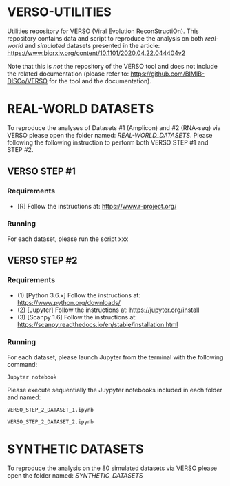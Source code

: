 # VERSO-UTILITIES
Utilities repository for VERSO (Viral Evolution ReconStructiOn). This repository contains data and script to reproduce the analysis on both *real-world* and *simulated* datasets presented in the article: https://www.biorxiv.org/content/10.1101/2020.04.22.044404v2

Note that this is _not_ the repository of the VERSO tool and does not include the related documentation (please refer to: https://github.com/BIMIB-DISCo/VERSO for the tool and the documentation). 

# REAL-WORLD DATASETS
To reproduce the analyses of Datasets #1 (Amplicon) and #2 (RNA-seq) via VERSO please open the folder named: *_REAL-WORLD_DATASETS_*. Please following the following instruction to perform both VERSO STEP #1 and STEP #2. 
  
## VERSO STEP #1

### Requirements 
  * [R] Follow the instructions at: https://www.r-project.org/ 
  
### Running
For each dataset, please run the script xxx
  
## VERSO STEP #2

### Requirements 
* (1) [Python 3.6.x] Follow the instructions at: https://www.python.org/downloads/
* (2) [Jupyter] Follow the instructions at: https://jupyter.org/install
* (3) [Scanpy 1.6] Follow the instructions at: https://scanpy.readthedocs.io/en/stable/installation.html
 
### Running
For each dataset, please launch Jupyter from the terminal with the following command:
<pre><code>Jupyter notebook</code></pre>

Please execute sequentially the Juypyter notebooks included in each folder and named:   
<pre><code>VERSO_STEP_2_DATASET_1.ipynb </code></pre>
<pre><code>VERSO_STEP_2_DATASET_2.ipynb</code></pre>

  
# SYNTHETIC DATASETS
To reproduce the analysis on the 80 simulated datasets via VERSO please open the folder named: *_SYNTHETIC_DATASETS_*


